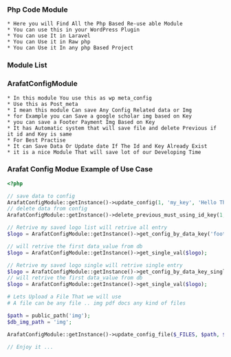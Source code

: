 ### Php Code Module
	* Here you will Find All the Php Based Re-use able Module
	* You can use this in your WordPress Plugin
	* You can use It in Laravel
	* You can Use it in Raw php
	* You can Use it In any php Based Project

### Module List

### ArafatConfigModule
	* In this module You use this as wp meta_config
	* Use this as Post_meta
	* I mean this module Can save Any Config Related data or Img
	* for Example you can Save a google scholar img based on Key
	* you can save a Footer Payment Img Based on Key
	* It has Automatic system that will save file and delete Previous if it id and Key is same
	* For Best Practise
	* It can Save Data Or Update date If The Id and Key Already Exist
	* it is a nice Module That will save lot of our Developing Time

### Arafat Config Modue Example of Use Case

```php
<?php

// save data to config
ArafatConfigModule::getInstance()->update_config(1, 'my_key', 'Hello There');
// delete data from config
ArafatConfigModule::getInstance()->delete_previous_must_using_id_key(1, 'my_key');

// Retrive my saved logo list will retrive all entry
$logo = ArafatConfigModule::getInstance()->get_config_by_data_key('footer_momo_img');

// will retrive the first data_value from db
$logo = ArafatConfigModule::getInstance()->get_single_val($logo);

// Retrive my saved logo single will retrive single entry
$logo = ArafatConfigModule::getInstance()->get_config_by_data_key_single('footer_momo_img');
// will retrive the first data_value from db
$logo = ArafatConfigModule::getInstance()->get_single_val($logo);

# Lets Upload a File That we will use
# A file can be any file .. img pdf docs any kind of files

$path = public_path('img');
$db_img_path = 'img';

ArafatConfigModule::getInstance()->update_config_file($_FILES, $path, $db_img_path, 0, 'footer_momo_img');

// Enjoy it ... 
```